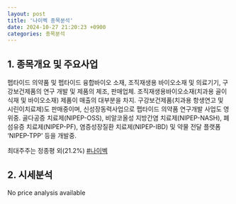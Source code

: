 ```yaml
---
layout: post
title: '나이벡 종목분석'
date: 2024-10-27 21:20:23 +0900
categories: 종목분석
---
```


## 1. 종목개요 및 주요사업

펩타이드 의약품 및 펩타이드 융합바이오 소재, 조직재생용 바이오소재 및 의료기기, 구강보건제품의 연구 개발 및 제품의 제조, 판매업체. 조직재생용바이오소재(치과용 골이식재 및 바이오소재) 제품이 매출의 대부분을 차지. 구강보건제품(치과용 항생연고 및 시린이치료제)도 판매중이며, 신성장동력사업으로 펩타이드 의약품 연구개발 사업도 영위중. 골다공증 치료제(NIPEP-OSS), 비알코올성 지방간염 치료제(NIPEP-NASH), 폐섬유증 치료제(NIPEP-PF), 염증성장질환 치료제(NIPEP-IBD) 및 약물 전달 플랫폼 ‘NIPEP-TPP’ 등을 개발중.

최대주주는 정종평 외(21.2%)
[#나이벡](#)

## 2. 시세분석

No price analysis available
